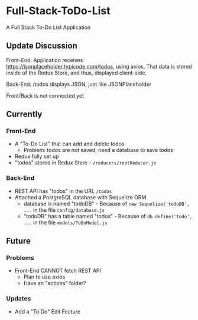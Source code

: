# Full-Stack-ToDo-List
 A Full Stack To-Do List Application

## Update Discussion

Front-End: Application receives https://jsonplaceholder.typicode.com/todos, using axios. That data is stored inside of the Redux Store, and thus, displayed client-side.

Back-End: /todos displays JSON, just like JSONPlaceholder

Front/Back is not connected yet

## Currently

### Front-End

- A "To-Do List" that can add and delete todos
  - Problem: todos are not saved, need a database to save todos
- Redux fully set up
- "todos" stored in Redux Store - `/reducers/rootReducer.js`

### Back-End
- REST API has "todos" in the URL `/todos`
- Attached a PostgreSQL database with Sequelize ORM
  - database is named "todoDB" - Because of `new Sequelize('todoDB', ...` in the file `config/database.js`
  - "todoDB" has a table named "todos" - Because of `db.define('todo', ...` in the file `models/ToDoModel.js`

## Future

### Problems
- Front-End CANNOT fetch REST API
  - Plan to use axios
  - Have an "actions" folder?

### Updates
- Add a "To Do" Edit Feature
